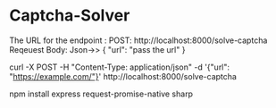 # Captcha-Solver

The URL for the endpoint :
POST:
http://localhost:8000/solve-captcha
Reqeuest Body:
Json->>
{
  "url": "pass the url"
}

curl -X POST -H "Content-Type: application/json" -d '{"url": "https://example.com/"}' http://localhost:8000/solve-captcha

npm install express request-promise-native sharp


